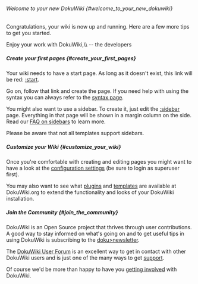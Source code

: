 ###### Welcome to your new DokuWiki {#welcome_to_your_new_dokuwiki}

Congratulations, your wiki is now up and running. Here are a few more
tips to get you started.

Enjoy your work with DokuWiki,\\\\ \-- the developers

##### Create your first pages {#create_your_first_pages}

Your wiki needs to have a start page. As long as it doesn\'t exist, this
link will be red: [:start](:start "wikilink").

Go on, follow that link and create the page. If you need help with using
the syntax you can always refer to the [syntax
page](wiki:syntax "wikilink").

You might also want to use a sidebar. To create it, just edit the
[:sidebar](:sidebar "wikilink") page. Everything in that page will be
shown in a margin column on the side. Read our [FAQ on
sidebars](doku>faq:sidebar "wikilink") to learn more.

Please be aware that not all templates support sidebars.

##### Customize your Wiki {#customize_your_wiki}

Once you\'re comfortable with creating and editing pages you might want
to have a look at the [configuration
settings](this>doku.php?do=admin&page=config "wikilink") (be sure to
login as superuser first).

You may also want to see what [plugins](doku>plugins "wikilink") and
[templates](doku>templates "wikilink") are available at DokuWiki.org to
extend the functionality and looks of your DokuWiki installation.

##### Join the Community {#join_the_community}

DokuWiki is an Open Source project that thrives through user
contributions. A good way to stay informed on what\'s going on and to
get useful tips in using DokuWiki is subscribing to the
[doku\>newsletter](doku>newsletter "wikilink").

The [DokuWiki User Forum](http://forum.dokuwiki.org "wikilink") is an
excellent way to get in contact with other DokuWiki users and is just
one of the many ways to get [support](doku>faq:support "wikilink").

Of course we\'d be more than happy to have you [getting
involved](doku>teams:getting_involved "wikilink") with DokuWiki.
